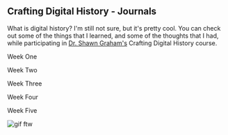 ## Crafting Digital History - Journals

What is digital history? I'm still not sure, but it's pretty cool. You can check out some of the things that I learned, and some of the thoughts that I had, while participating in [Dr. Shawn Graham's](https://twitter.com/electricarchaeo) Crafting Digital History course.

Week One

Week Two

Week Three

Week Four

Week Five

![gif ftw](https://media.giphy.com/media/nXxOjZrbnbRxS/200w_d.gif)
